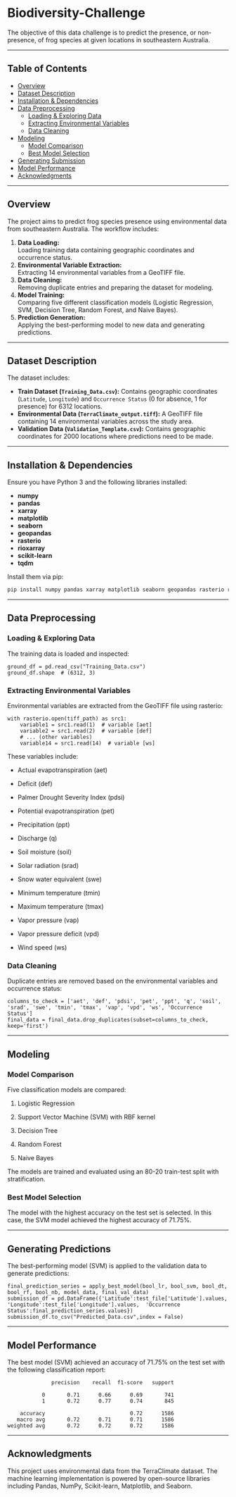# Biodiversity-Challenge
The objective of this data challenge is to predict the presence, or non-presence, of frog species at given locations in southeastern Australia.

---

## Table of Contents

- [Overview](#overview)
- [Dataset Description](#dataset-description)
- [Installation & Dependencies](#installation--dependencies)
- [Data Preprocessing](#data-preprocessing)
  - [Loading & Exploring Data](#loading--exploring-data)
  - [Extracting Environmental Variables](#extracting-environmental-variables)
  - [Data Cleaning](#data-cleaning)
- [Modeling](#modeling)
  - [Model Comparison](#model-comparison)
  - [Best Model Selection](#best-model-selection)
- [Generating Submission](#generating-submission)
- [Model Performance](#model-performance)
- [Acknowledgments](#acknowledgments)


---

## Overview

The project aims to predict frog species presence using environmental data from southeastern Australia. The workflow includes:

1. **Data Loading:**  
   Loading training data containing geographic coordinates and occurrence status.
2. **Environmental Variable Extraction:**  
   Extracting 14 environmental variables from a GeoTIFF file.
3. **Data Cleaning:**  
   Removing duplicate entries and preparing the dataset for modeling.
4. **Model Training:**  
   Comparing five different classification models (Logistic Regression, SVM, Decision Tree, Random Forest, and Naive Bayes).
5. **Prediction Generation:**  
   Applying the best-performing model to new data and generating predictions.

---

## Dataset Description

The dataset includes:
- **Train Dataset (`Training_Data.csv`):** Contains geographic coordinates (`Latitude`, `Longitude`) and `Occurrence Status` (0 for absence, 1 for presence) for 6312 locations.
- **Environmental Data (`TerraClimate_output.tiff`):** A GeoTIFF file containing 14 environmental variables across the study area.
- **Validation Data (`Validation_Template.csv`):** Contains geographic coordinates for 2000 locations where predictions need to be made.

---

## Installation & Dependencies

Ensure you have Python 3 and the following libraries installed:

-   **numpy**
-   **pandas**
-   **xarray**
-   **matplotlib**
-   **seaborn**
-   **geopandas**
-  **rasterio**
-   **rioxarray**
-   **scikit-learn**
-   **tqdm**

Install them via pip:

```bash
pip install numpy pandas xarray matplotlib seaborn geopandas rasterio rioxarray scikit-learn tqdm
```

---

## Data Preprocessing

### Loading & Exploring Data

The training data is loaded and inspected:

```
ground_df = pd.read_csv("Training_Data.csv")
ground_df.shape  # (6312, 3)
```

### Extracting Environmental Variables

Environmental variables are extracted from the GeoTIFF file using rasterio:

```
with rasterio.open(tiff_path) as src1:
    variable1 = src1.read(1)  # variable [aet]
    variable2 = src1.read(2)  # variable [def]
    # ... (other variables)
    variable14 = src1.read(14)  # variable [ws]
```

These variables include:

-   Actual evapotranspiration (aet)

-   Deficit (def)

-   Palmer Drought Severity Index (pdsi)

-   Potential evapotranspiration (pet)

-   Precipitation (ppt)

-   Discharge (q)

-   Soil moisture (soil)

-   Solar radiation (srad)

-   Snow water equivalent (swe)

-   Minimum temperature (tmin)

-   Maximum temperature (tmax)

-   Vapor pressure (vap)

-   Vapor pressure deficit (vpd)

-   Wind speed (ws)

### Data Cleaning

Duplicate entries are removed based on the environmental variables and occurrence status:

```
columns_to_check = ['aet', 'def', 'pdsi', 'pet', 'ppt', 'q', 'soil', 'srad', 'swe', 'tmin', 'tmax', 'vap', 'vpd', 'ws', 'Occurrence Status']
final_data = final_data.drop_duplicates(subset=columns_to_check, keep='first')
```

---

## Modeling

### Model Comparison

Five classification models are compared:

1.  Logistic Regression

2.  Support Vector Machine (SVM) with RBF kernel

3.  Decision Tree

4.  Random Forest

5.  Naive Bayes

The models are trained and evaluated using an 80-20 train-test split with stratification.

### Best Model Selection

The model with the highest accuracy on the test set is selected. In this case, the SVM model achieved the highest accuracy of 71.75%.

---

## Generating Predictions
The best-performing model (SVM) is applied to the validation data to generate predictions:

```
final_prediction_series = apply_best_model(bool_lr, bool_svm, bool_dt, bool_rf, bool_nb, model_data, final_val_data)
submission_df = pd.DataFrame({'Latitude':test_file['Latitude'].values, 'Longitude':test_file['Longitude'].values,  'Occurrence Status':final_prediction_series.values})
submission_df.to_csv("Predicted_Data.csv",index = False)
```

---

## Model Performance
The best model (SVM) achieved an accuracy of 71.75% on the test set with the following classification report:

```
              precision    recall  f1-score   support

           0       0.71      0.66      0.69       741
           1       0.72      0.77      0.74       845

    accuracy                           0.72      1586
   macro avg       0.72      0.71      0.71      1586
weighted avg       0.72      0.72      0.72      1586
```

---

## Acknowledgments

This project uses environmental data from the TerraClimate dataset. The machine learning implementation is powered by open-source libraries including Pandas, NumPy, Scikit-learn, Matplotlib, and Seaborn.
